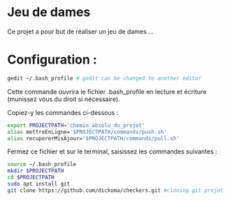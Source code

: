 # Jeu de dames

Ce projet a pour but de réaliser un jeu de dames ... 

# Configuration : 

```bash
gedit ~/.bash_profile # gedit can be changed to another editor 
```
Cette commande ouvrira le fichier .bash_profile en lecture et écriture (munissez vous du droit si nécessaire).

Copiez-y les commandes ci-dessous : 

```bash
export PROJECTPATH='chemin_absolu_du_projet'
alias mettreEnLigne='$PROJECTPATH/commands/push.sh'
alias recupererMisÀjour='$PROJECTPATH/commands/pull.sh'
```
Fermez ce fichier et sur le terminal, saisissez les commandes suivantes : 

```bash
source ~/.bash_profile 
mkdir $PROJECTPATH
cd $PROJECTPATH
sudo apt install git
git clone https://github.com/dickoma/checkers.git #cloning git projet
```
